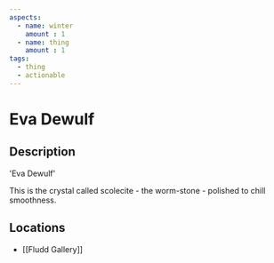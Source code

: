 ```yaml
---
aspects: 
  - name: winter
    amount : 1
  - name: thing
    amount : 1
tags:
  - thing
  - actionable
---
```


# Eva Dewulf

## Description
'Eva Dewulf'

This is the crystal called scolecite - the worm-stone - polished to chill smoothness.
## Locations
- [[Fludd Gallery]]